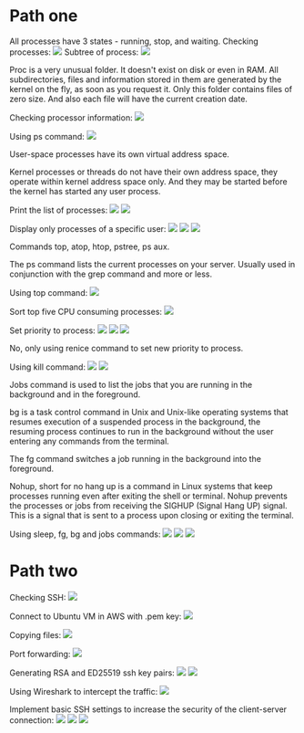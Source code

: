 # Path one
All processes have 3 states - running, stop, and waiting.
Checking processes:
![](https://github.com/Vladoffz/DevOps_online_Kyiv_2021Q2/blob/master/m5/task5.3/task5.3%20screenshots/image_2021-04-17_16-30-07.png?raw=true)
Subtree of process:
![](https://github.com/Vladoffz/DevOps_online_Kyiv_2021Q2/blob/master/m5/task5.3/task5.3%20screenshots/image_2021-04-17_16-33-16.png?raw=true)

Proc is a very unusual folder. It doesn't exist on disk or even in RAM. 
All subdirectories, files and information stored in them are generated by the kernel on the fly, as soon as you request it. 
Only this folder contains files of zero size. And also each file will have the current creation date.

Checking processor information:
![](https://github.com/Vladoffz/DevOps_online_Kyiv_2021Q2/blob/master/m5/task5.3/task5.3%20screenshots/image_2021-04-17_16-37-21.png?raw=true)

Using ps command:
![](https://github.com/Vladoffz/DevOps_online_Kyiv_2021Q2/blob/master/m5/task5.3/task5.3%20screenshots/image_2021-04-17_17-01-09.png?raw=true)

User-space processes have its own virtual address space.

Kernel processes or threads do not have their own address space, they operate within kernel address space only. 
And they may be started before the kernel has started any user process.

Print the list of processes:
![](https://github.com/Vladoffz/DevOps_online_Kyiv_2021Q2/blob/master/m5/task5.3/task5.3%20screenshots/image_2021-04-17_17-04-38.png?raw=true)
![](https://github.com/Vladoffz/DevOps_online_Kyiv_2021Q2/blob/master/m5/task5.3/task5.3%20screenshots/image_2021-04-17_17-01-09.png?raw=true)

Display only processes of a specific user:
![](https://github.com/Vladoffz/DevOps_online_Kyiv_2021Q2/blob/master/m5/task5.3/task5.3%20screenshots/image_2021-04-17_17-06-16.png?raw=true)
![](https://github.com/Vladoffz/DevOps_online_Kyiv_2021Q2/blob/master/m5/task5.3/task5.3%20screenshots/image_2021-04-17_17-09-30.png?raw=true)
![](https://github.com/Vladoffz/DevOps_online_Kyiv_2021Q2/blob/master/m5/task5.3/task5.3%20screenshots/image_2021-04-17_17-09-37.png?raw=true)

Commands top, atop, htop, pstree, ps aux.

The ps command lists the current processes on your server. Usually used in conjunction with the grep command and more or less.

Using top command:
![](https://github.com/Vladoffz/DevOps_online_Kyiv_2021Q2/blob/master/m5/task5.3/task5.3%20screenshots/image_2021-04-17_17-23-15.png?raw=true)

Sort top five CPU consuming processes:
![](https://github.com/Vladoffz/DevOps_online_Kyiv_2021Q2/blob/master/m5/task5.3/task5.3%20screenshots/image_2021-04-17_17-18-44.png?raw=true)

Set priority to process:
![](https://github.com/Vladoffz/DevOps_online_Kyiv_2021Q2/blob/master/m5/task5.3/task5.3%20screenshots/image_2021-04-17_17-23-42.png?raw=true)
![](https://github.com/Vladoffz/DevOps_online_Kyiv_2021Q2/blob/master/m5/task5.3/task5.3%20screenshots/image_2021-04-17_17-23-52.png?raw=true)
![](https://github.com/Vladoffz/DevOps_online_Kyiv_2021Q2/blob/master/m5/task5.3/task5.3%20screenshots/image_2021-04-17_17-24-01.png?raw=true)

No, only using renice command to set new priority to process.

Using kill command:
![](https://github.com/Vladoffz/DevOps_online_Kyiv_2021Q2/blob/master/m5/task5.3/task5.3%20screenshots/image_2021-04-17_17-26-27.png?raw=true)
![](https://github.com/Vladoffz/DevOps_online_Kyiv_2021Q2/blob/master/m5/task5.3/task5.3%20screenshots/image_2021-04-17_17-27-54.png?raw=true)

Jobs command is used to list the jobs that you are running in the background and in the foreground.

bg is a task control command in Unix and Unix-like operating systems that resumes execution of a suspended process in the background, 
the resuming process continues to run in the background without the user entering any commands from the terminal.

The fg command switches a job running in the background into the foreground.

Nohup, short for no hang up is a command in Linux systems that keep processes running even after exiting the shell or terminal. 
Nohup prevents the processes or jobs from receiving the SIGHUP (Signal Hang UP) signal. 
This is a signal that is sent to a process upon closing or exiting the terminal.

Using sleep, fg, bg and jobs commands:
![](https://github.com/Vladoffz/DevOps_online_Kyiv_2021Q2/blob/master/m5/task5.3/task5.3%20screenshots/image_2021-04-17_17-32-07.png?raw=true)
![](https://github.com/Vladoffz/DevOps_online_Kyiv_2021Q2/blob/master/m5/task5.3/task5.3%20screenshots/image_2021-04-17_17-33-56.png?raw=true)
![](https://github.com/Vladoffz/DevOps_online_Kyiv_2021Q2/blob/master/m5/task5.3/task5.3%20screenshots/image_2021-04-17_17-34-04.png?raw=true)

# Path two
Checking SSH:
![](https://github.com/Vladoffz/DevOps_online_Kyiv_2021Q2/blob/master/m5/task5.3/task5.3%20screenshots/image_2021-04-17_17-49-37.png?raw=true)

Connect to Ubuntu VM in AWS with .pem key:
![](https://github.com/Vladoffz/DevOps_online_Kyiv_2021Q2/blob/master/m5/task5.3/task5.3%20screenshots/image_2021-04-17_17-54-00.png?raw=true)

Copying files:
![](https://github.com/Vladoffz/DevOps_online_Kyiv_2021Q2/blob/master/m5/task5.3/task5.3%20screenshots/image_2021-04-17_18-01-02.png?raw=true)

Port forwarding:
![](https://github.com/Vladoffz/DevOps_online_Kyiv_2021Q2/blob/master/m5/task5.3/task5.3%20screenshots/image_2021-04-17_18-04-23.png?raw=true)

Generating RSA and ED25519 ssh key pairs:
![](https://github.com/Vladoffz/DevOps_online_Kyiv_2021Q2/blob/master/m5/task5.3/task5.3%20screenshots/image_2021-04-17_18-11-20.png?raw=true)
![](https://github.com/Vladoffz/DevOps_online_Kyiv_2021Q2/blob/master/m5/task5.3/task5.3%20screenshots/image_2021-04-17_18-12-08.png?raw=true)

Using Wireshark to intercept the traffic:
![](https://github.com/Vladoffz/DevOps_online_Kyiv_2021Q2/blob/master/m5/task5.3/task5.3%20screenshots/image_2021-04-17_19-09-26.png?raw=true)

Implement basic SSH settings to increase the security of the client-server connection:
![](https://github.com/Vladoffz/DevOps_online_Kyiv_2021Q2/blob/master/m5/task5.3/task5.3%20screenshots/image_2021-04-17_19-11-20.png?raw=true)
![](https://github.com/Vladoffz/DevOps_online_Kyiv_2021Q2/blob/master/m5/task5.3/task5.3%20screenshots/image_2021-04-17_19-11-45.png?raw=true)
![](https://github.com/Vladoffz/DevOps_online_Kyiv_2021Q2/blob/master/m5/task5.3/task5.3%20screenshots/image_2021-04-17_19-12-49.png?raw=true)